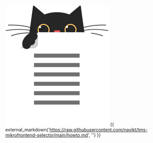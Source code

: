 ![alt text](./katt/katt-utkast.svg "Title")
{{ external_markdown('https://raw.githubusercontent.com/navikt/tms-mikrofrontend-selector/main/howto.md', '') }}

